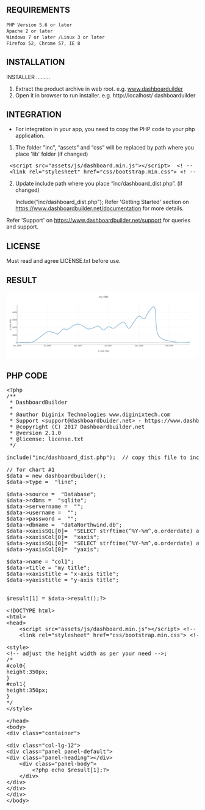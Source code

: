 REQUIREMENTS
-------------------------
    PHP Version 5.6 or later
    Apache 2 or later
    Windows 7 or later /Linux 3 or later
    Firefox 52, Chrome 57, IE 8


INSTALLATION 
------------

INSTALLER
.........

1) Extract the product archive in web root. e.g. www.dashboarduilder
2) Open it in browser to run installer. e.g. http://localhost/ dashboarduilder

INTEGRATION
-----------
- For integration in your app, you need to copy the PHP code to your php application.

1) The folder "inc", “assets” and “css” will be replaced by path where you place 'lib' folder (if changed)

<pre>
 &lt;script src="assets/js/dashboard.min.js"&gt;&lt;/script&gt;&nbsp; &lt;! --&nbsp; copy this file to assets/js folder -- &gt;
 &lt;link rel="stylesheet" href="css/bootstrap.min.css"&gt; &lt;! --&nbsp; Bootstrap CSS file, change the path accordingly -- &gt;
</pre>


2) Update include path where you place “inc/dashboard_dist.php”. (if changed)

	Include(“inc/dashboard_dist.php");
Refer 'Getting Started' section on https://www.dashboardbuilder.net/documentation for more details.

Refer 'Support' on https://www.dashboardbuilder.net/support for queries and support.

LICENSE
-------
Must read and agree LICENSE.txt before use.

RESULT
------
<img src="line-chart.png"/>

PHP CODE
-------
<pre>
&lt;?php
/**
 * DashboardBuilder
 *
 * @author Diginix Technologies www.diginixtech.com
 * Support &lt;support@dashboardbuider.net&gt; - https://www.dashboardbuilder.net
 * @copyright (C) 2017 Dashboardbuilder.net
 * @version 2.1.0
 * @license: license.txt
 */

include(&quot;inc/dashboard_dist.php&quot;);  // copy this file to inc folder 

// for chart #1
$data = new dashboardbuilder(); 
$data-&gt;type =  &quot;line&quot;;

$data-&gt;source =  &quot;Database&quot;; 
$data-&gt;rdbms =  &quot;sqlite&quot;; 
$data-&gt;servername =  &quot;&quot;;
$data-&gt;username =  &quot;&quot;;
$data-&gt;password =  &quot;&quot;;
$data-&gt;dbname =  &quot;dataNorthwind.db&quot;;
$data-&gt;xaxisSQL[0]=  &quot;SELECT strftime(^%Y-%m^,o.orderdate) as xaxis, sum(d.quantity) as yaxis from `order details` d, orders o  where o.orderid = d.orderid group by strftime(^%Y-%m^,o.orderdate) limit 50&quot;;
$data-&gt;xaxisCol[0]=  &quot;xaxis&quot;;
$data-&gt;yaxisSQL[0]=  &quot;SELECT strftime(^%Y-%m^,o.orderdate) as xaxis, sum(d.quantity) as yaxis from `order details` d, orders o  where o.orderid = d.orderid group by strftime(^%Y-%m^,o.orderdate) limit 50&quot;;
$data-&gt;yaxisCol[0]=  &quot;yaxis&quot;;

$data-&gt;name = &quot;col1&quot;;
$data-&gt;title = &quot;my title&quot;;
$data-&gt;xaxistitle = &quot;x-axis title&quot;;
$data-&gt;yaxistitle = &quot;y-axis title&quot;;


$result[1] = $data-&gt;result();?&gt;

&lt;!DOCTYPE html&gt;
&lt;html&gt;
&lt;head&gt;
	&lt;script src=&quot;assets/js/dashboard.min.js&quot;&gt;&lt;/script&gt; &lt;!-- copy this file to assets/js folder --&gt;
	&lt;link rel=&quot;stylesheet&quot; href=&quot;css/bootstrap.min.css&quot;&gt; &lt;!-- Bootstrap CSS file, change the path accordingly --&gt;
	
&lt;style&gt; 
&lt;!-- adjust the height width as per your need --&gt;;
/*
#col0{
height:350px;
}
#col1{
height:350px;
}
*/
&lt;/style&gt;

&lt;/head&gt;
&lt;body&gt; 
&lt;div class=&quot;container&quot;&gt;

&lt;div class=&quot;col-lg-12&quot;&gt;
&lt;div class=&quot;panel panel-default&quot;&gt;
&lt;div class=&quot;panel-heading&quot;&gt;&lt;/div&gt;
	&lt;div class=&quot;panel-body&quot;&gt;
		&lt;?php echo $result[1];?&gt;
	&lt;/div&gt;
&lt;/div&gt;
&lt;/div&gt;
&lt;/div&gt;
&lt;/body&gt;
</pre>
